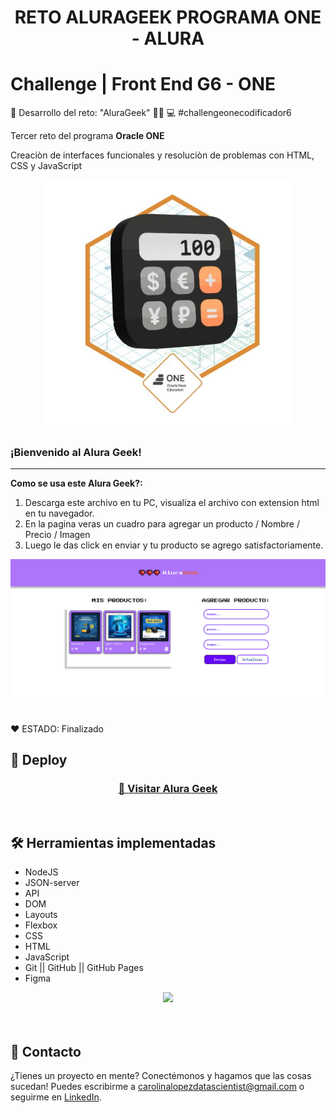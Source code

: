 <h1 align="center"> RETO ALURAGEEK PROGRAMA ONE - ALURA </h1>


# Challenge  | Front End G6 - ONE 


🥇 Desarrollo del reto: "AluraGeek" 👩‍💻 💻  #challengeonecodificador6

Tercer reto del programa **Oracle ONE**

Creaciòn de interfaces funcionales y resoluciòn de problemas con HTML, CSS y JavaScript


<p align="center" >
     <img width="400" heigth="300" src="AluraGeek-main/assets/icon/Insignia.png">
</p>


### ¡Bienvenido al Alura Geek!

---

**Como se usa este Alura Geek?:** 
1. Descarga este archivo en tu PC, visualiza el archivo con extension html en tu navegador.
2. En la pagina veras un cuadro para agregar un producto / Nombre / Precio / Imagen 
3. Luego le das click en enviar y tu producto se agrego satisfactoriamente.

<p align="center" >
     <img width="1000" heigth="400" src="AluraGeek-main/assets/icon/Mis productos.png">
</p>

<br />
  ❤️ ESTADO: Finalizado
<br />

## 🔎 Deploy
<div align="center">
  <h3>
    <a href="https://bety2022.github.io/AluraGeek/" >
      🔗 Visitar Alura Geek
    </a>
</div>
<br />

## 🛠️ Herramientas implementadas 
  - NodeJS
  - JSON-server
  - API
  - DOM
  - Layouts
  - Flexbox
  - CSS
  - HTML
  - JavaScript
  - Git || GitHub || GitHub Pages
  - Figma

<div align="center">
    <a href="https://skillicons.dev">
      <img src="https://skillicons.dev/icons?i=css,html,js,git,github,figma" />
    </a>
</div>
<br />

<br />

## 📧 Contacto
¿Tienes un proyecto en mente? Conectémonos y hagamos que las cosas sucedan! Puedes escribirme a carolinalopezdatascientist@gmail.com o seguirme en [LinkedIn](https://www.linkedin.com/in/carolina-lopez-430208106/).
<br /><br />
